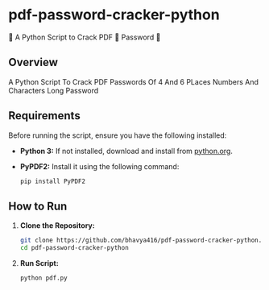 # pdf-password-cracker-python
🐍 A Python Script to Crack PDF 📃 Password 🔑

## Overview

A Python Script To Crack PDF Passwords Of 4 And 6 PLaces Numbers And Characters Long Password
## Requirements

Before running the script, ensure you have the following installed:

- **Python 3:** If not installed, download and install from [python.org](https://www.python.org/downloads/).
- **PyPDF2:** Install it using the following command:

    ```bash
    pip install PyPDF2
    ```

## How to Run

1. **Clone the Repository:**
   ```bash
   git clone https://github.com/bhavya416/pdf-password-cracker-python.git
   cd pdf-password-cracker-python
   ```
2. **Run Script:**

   ```bash
   python pdf.py
   ```
   
